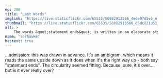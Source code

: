 ```yaml
---
ep: 200
title: "Last Words"
imglink: "https://live.staticflickr.com/65535/50982913566_4ede07d5e6_o.jpg"
thumbnail: "https://live.staticflickr.com/65535/50982913566_d6dc821d51_q.jpg"
alt: >
    The words &quot;statement ends&quot; is written in an elaborate style, where it reads the same the right way up as it does upside down (an ambigram). The note also features spilled ink in the bottom left corner, and a question mark to the right.
name: "serhawke"
hastext: true
---
```

...admission: this was drawn in advance. It's an ambigram, which means it reads the same upside down as it does when it's the right way up - both say "statement ends". The circularity seemed fitting. Because, sure, it's over... but is it ever really over?